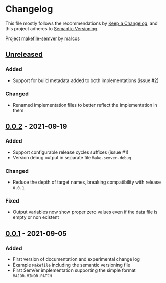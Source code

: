 # Changelog

This file mostly follows the recommendations by [Keep a Changelog](https://keepachangelog.com/en/1.0.0/),
and this project adheres to [Semantic Versioning](https://semver.org/spec/v2.0.0.html).

Project [makefile-semver](https://github.com/malcos/makefile-semver) by [malcos](https://github.com/malcos)

## [Unreleased]

### Added

- Support for build metadata added to both implementations (issue #2)

### Changed

- Renamed implementation files to better reflect the implementation in them

## [0.0.2] - 2021-09-19

### Added

- Support configurable release cycles suffixes (issue #1)
- Version debug output in separate file `Make.semver-debug`

### Changed

- Reduce the depth of target names, breaking compatibility with release `0.0.1`

### Fixed

- Output variables now show proper zero values even if the data file is empty or non existent

## [0.0.1] - 2021-09-05

### Added

- First version of documentation and experimental change log
- Example `Makefile` including the semantic versioning file
- First SemVer implementation supporting the simple format `MAJOR.MINOR.PATCH`

[Unreleased]: https://github.com/malcos/makefile-semver/tree/develop
[0.0.2]: https://github.com/malcos/makefile-semver/tree/0.0.2
[0.0.1]: https://github.com/malcos/makefile-semver/tree/0.0.1
